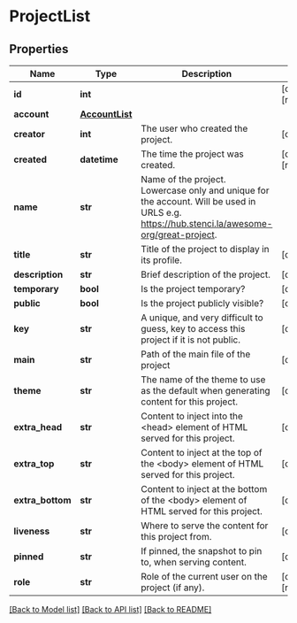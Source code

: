 # ProjectList

## Properties
Name | Type | Description | Notes
------------ | ------------- | ------------- | -------------
**id** | **int** |  | [optional] [readonly] 
**account** | [**AccountList**](AccountList.md) |  | 
**creator** | **int** | The user who created the project. | [optional] 
**created** | **datetime** | The time the project was created. | [optional] [readonly] 
**name** | **str** | Name of the project. Lowercase only and unique for the account. Will be used in URLS e.g. https://hub.stenci.la/awesome-org/great-project. | 
**title** | **str** | Title of the project to display in its profile. | [optional] 
**description** | **str** | Brief description of the project. | [optional] 
**temporary** | **bool** | Is the project temporary? | [optional] 
**public** | **bool** | Is the project publicly visible? | [optional] 
**key** | **str** | A unique, and very difficult to guess, key to access this project if it is not public. | [optional] 
**main** | **str** | Path of the main file of the project | [optional] 
**theme** | **str** | The name of the theme to use as the default when generating content for this project. | [optional] 
**extra_head** | **str** | Content to inject into the &lt;head&gt; element of HTML served for this project. | [optional] 
**extra_top** | **str** | Content to inject at the top of the &lt;body&gt; element of HTML served for this project. | [optional] 
**extra_bottom** | **str** | Content to inject at the bottom of the &lt;body&gt; element of HTML served for this project. | [optional] 
**liveness** | **str** | Where to serve the content for this project from. | [optional] 
**pinned** | **str** | If pinned, the snapshot to pin to, when serving content. | [optional] 
**role** | **str** | Role of the current user on the project (if any). | [optional] [readonly] 

[[Back to Model list]](../README.md#documentation-for-models) [[Back to API list]](../README.md#documentation-for-api-endpoints) [[Back to README]](../README.md)


